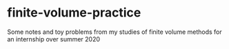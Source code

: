 # finite-volume-practice
Some notes and toy problems from my studies of finite volume methods for an internship over summer 2020
